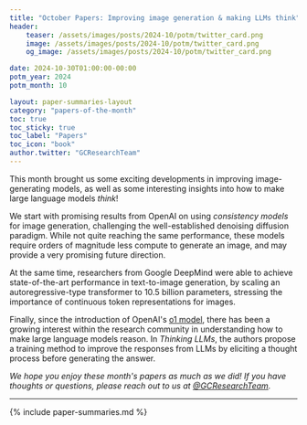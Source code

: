 ```yaml
---
title: "October Papers: Improving image generation & making LLMs think"
header:
    teaser: /assets/images/posts/2024-10/potm/twitter_card.png
    image: /assets/images/posts/2024-10/potm/twitter_card.png
    og_image: /assets/images/posts/2024-10/potm/twitter_card.png

date: 2024-10-30T01:00:00-00:00
potm_year: 2024
potm_month: 10

layout: paper-summaries-layout
category: "papers-of-the-month"
toc: true
toc_sticky: true
toc_label: "Papers"
toc_icon: "book"
author.twitter: "GCResearchTeam"
---
```


This month brought us some exciting developments in improving image-generating models, as well as some interesting insights into how to make large language models *think*!

We start with promising results from OpenAI on using *consistency models* for image generation, challenging the well-established denoising diffusion paradigm. While not quite reaching the same performance, these models require orders of magnitude less compute to generate an image, and may provide a very promising future direction.

At the same time, researchers from Google DeepMind were able to achieve state-of-the-art performance in text-to-image generation, by scaling an autoregressive-type transformer to 10.5 billion parameters, stressing the importance of continuous token representations for images.

Finally, since the introduction of OpenAI's [o1 model](https://openai.com/index/introducing-openai-o1-preview/), there has been a growing interest within the research community in understanding how to make large language models reason. In *Thinking LLMs*, the authors propose a training method to improve the responses from LLMs by eliciting a thought process before generating the answer.

*We hope you enjoy these month's papers as much as we did! If you have thoughts or questions, please reach out to us at [@GCResearchTeam](https://x.com/GCResearchTeam).*

---

{% include paper-summaries.md %}
